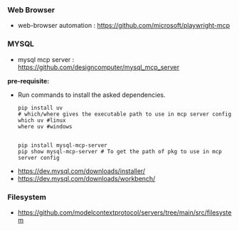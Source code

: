 
### Web Browser
- web-browser automation : https://github.com/microsoft/playwright-mcp


### MYSQL
- mysql mcp server : https://github.com/designcomputer/mysql_mcp_server
 
**pre-requisite:**
- Run commands to install the asked dependencies.
  ```
  pip install uv 
  # which/where gives the executable path to use in mcp server config
  which uv #linux
  where uv #windows
  
  
  pip install mysql-mcp-server
  pip show mysql-mcp-server # To get the path of pkg to use in mcp server config
  ```
- https://dev.mysql.com/downloads/installer/
- https://dev.mysql.com/downloads/workbench/

### Filesystem
- https://github.com/modelcontextprotocol/servers/tree/main/src/filesystem